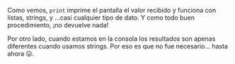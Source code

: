 Como vemos, `print` imprime el pantalla el valor recibido y funciona con listas, strings, y ...casi cualquier tipo de dato. Y como todo buen procedimiento, ¡no devuelve nada!

Por otro lado, cuando estamos en la consola los resultados son apenas diferentes cuando usamos strings. Por eso es que no fue necesario... hasta ahora :stuck_out_tongue:.